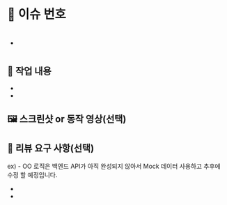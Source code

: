 # 🎯 이슈 번호

- #

## 🏁 작업 내용

-
-

## 🖼️ 스크린샷 or 동작 영상(선택)

## 💬 리뷰 요구 사항(선택)

ex) - OO 로직은 백엔드 API가 아직 완성되지 않아서 Mock 데이터 사용하고 추후에 수정 할 예정입니다.

-
-
